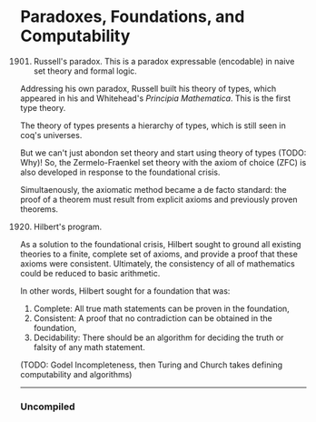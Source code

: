 
# Paradoxes, Foundations, and Computability

1901. Russell's paradox. This is a paradox expressable (encodable) in naive set theory and formal logic.

Addressing his own paradox, Russell built his theory of types, which appeared in his and Whitehead's *Principia Mathematica*. This is the first type theory.

The theory of types presents a hierarchy of types, which is still seen in coq's universes.

But we can't just abondon set theory and start using theory of types (TODO: Why)! So, the Zermelo-Fraenkel set theory with the axiom of choice (ZFC) is also developed in response to the foundational crisis.

Simultaenously, the axiomatic method became a de facto standard: the proof of a theorem must result from
explicit axioms and previously proven theorems.

1920. Hilbert's program. 

As a solution to the foundational crisis, Hilbert sought to ground all existing theories to 
a finite, complete set of axioms, and provide a proof that these axioms were consistent. Ultimately,
the consistency of all of mathematics could be reduced to basic arithmetic.

In other words, Hilbert sought for a foundation that was:
1. Complete: All true math statements can be proven in the foundation,
2. Consistent: A proof that no contradiction can be obtained in the foundation,
3. Decidability: There should be an algorithm for deciding the truth or falsity
of any math statement.

(TODO: Godel Incompleteness, then Turing and Church takes defining computability and algorithms)

****
### Uncompiled